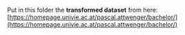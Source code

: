 Put in this folder the **transformed dataset** from here: [https://homepage.univie.ac.at/pascal.attwenger/bachelor/](https://homepage.univie.ac.at/pascal.attwenger/bachelor/)
